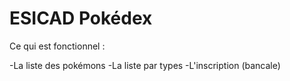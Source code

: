 # ESICAD Pokédex

Ce qui est fonctionnel : 

-La liste des pokémons
-La liste par types
-L'inscription (bancale)
